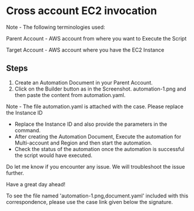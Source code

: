 # Cross account EC2 invocation

Note - The following terminologies used:&#x20;

Parent Account - AWS account from where you want to Execute the Script&#x20;

Target Account - AWS account where you have the EC2 Instance



## Steps

1. Create an Automation Document in your Parent Account.&#x20;
2. Click on the Builder button as in the Screenshot. automation-1.png and then paste the content from automation.yaml.

Note - The file automation.yaml is attached with the case. Please replace the Instance ID

* Replace the Instance ID and also provide the parameters in the command.
* After creating the Automation Document, Execute the automation for Multi-account and Region and then start the automation.
* Check the status of the automation once the automation is successful the script would have executed.

Do let me know if you encounter any issue. We will troubleshoot the issue further.

Have a great day ahead!

To see the file named 'automation-1.png,document.yaml' included with this correspondence, please use the case link given below the signature.
